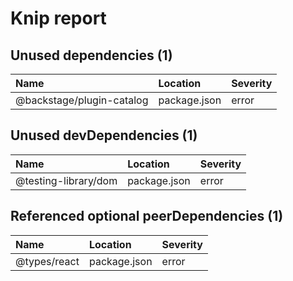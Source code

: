 # Knip report

## Unused dependencies (1)

| Name                      | Location     | Severity |
| :------------------------ | :----------- | :------- |
| @backstage/plugin-catalog | package.json | error    |

## Unused devDependencies (1)

| Name                 | Location     | Severity |
| :------------------- | :----------- | :------- |
| @testing-library/dom | package.json | error    |

## Referenced optional peerDependencies (1)

| Name         | Location     | Severity |
| :----------- | :----------- | :------- |
| @types/react | package.json | error    |


